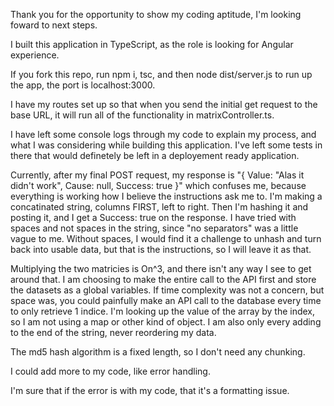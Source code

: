 Thank you for the opportunity to show my coding aptitude, I'm looking foward to next steps.

I built this application in TypeScript, as the role is looking for Angular experience.

If you fork this repo, run npm i, tsc, and then node dist/server.js to run up the app, the port is localhost:3000.

I have my routes set up so that when you send the initial get request to the base URL, it will run all of the functionality in matrixController.ts.

I have left some console logs through my code to explain my process, and what I was considering while building this application. I've left some tests in there that would definetely be left in a deployement ready application.

Currently, after my final POST request, my response is "{ Value: "Alas it didn't work", Cause: null, Success: true }" which confuses me, because everything is working how I believe the instructions ask me to. I'm making a concatinated string, columns FIRST, left to right. Then I'm hashing it and posting it, and I get a Success: true on the response. I have tried with spaces and not spaces in the string, since "no separators" was a little vague to me. Without spaces, I would find it a challenge to unhash and turn back into usable data, but that is the instructions, so I will leave it as that.

Multiplying the two matricies is On^3, and there isn't any way I see to get around that. I am choosing to make the entire call to the API first and store the datasets as a global variables. If time complexity was not a concern, but space was, you could painfully make an API call to the database every time to only retrieve 1 indice. I'm looking up the value of the array by the index, so I am not using a map or other kind of object. I am also only every adding to the end of the string, never reordering my data.

The md5 hash algorithm is a fixed length, so I don't need any chunking.

I could add more to my code, like error handling.

I'm sure that if the error is with my code, that it's a formatting issue.